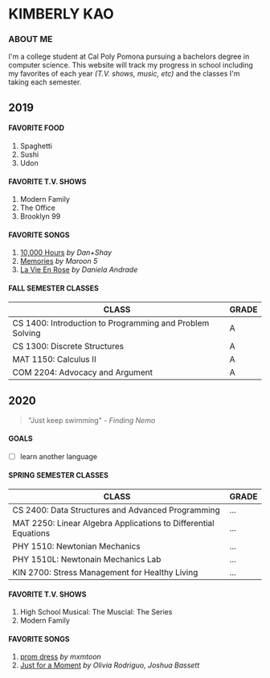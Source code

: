 # KIMBERLY KAO

### ABOUT ME
I'm a college student at Cal Poly Pomona pursuing a bachelors degree in computer science. 
This website will track my progress in school including my favorites of each year *(T.V. shows, music, etc)* and the classes I'm taking each semester. 

## 2019

#### FAVORITE FOOD
1. Spaghetti
2. Sushi
3. Udon

#### FAVORITE T.V. SHOWS
1. Modern Family
2. The Office
3. Brooklyn 99

#### FAVORITE SONGS
1. [10,000 Hours](https://www.youtube.com/watch?v=Y2E71oe0aSM) *by Dan+Shay*
2. [Memories](https://www.youtube.com/watch?v=SlPhMPnQ58k) *by Maroon 5*
3. [La Vie En Rose](https://www.youtube.com/watch?v=3Ba_WoSZXvw) *by Daniela Andrade*

#### FALL SEMESTER CLASSES

| CLASS | GRADE |
| ----- | ----- |
| CS 1400: Introduction to Programming and Problem Solving | A |
| CS 1300: Discrete Structures | A |
| MAT 1150: Calculus II | A |
| COM 2204: Advocacy and Argument | A |

## 2020
>"Just keep swimming" *- Finding Nemo*
#### GOALS
- [ ] learn another language

#### SPRING SEMESTER CLASSES

| CLASS | GRADE |
| ----- | ----- |
| CS 2400: Data Structures and Advanced Programming | ... |
| MAT 2250: Linear Algebra Applications to Differential Equations | ... |
| PHY 1510: Newtonian Mechanics | ... |
| PHY 1510L: Newtonain Mechanics Lab | ... |
| KIN 2700: Stress Management for Healthy Living | ... |

#### FAVORITE T.V. SHOWS
1. High School Musical: The Muscial: The Series
2. Modern Family

#### FAVORITE SONGS
1. [prom dress](https://www.youtube.com/watch?v=AeUeLzBO0go) *by mxmtoon*
2. [Just for a Moment](https://www.youtube.com/watch?v=cntIBFdDDak) *by Olivia Rodriguo, Joshua Bassett*


